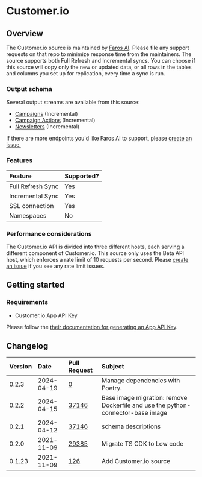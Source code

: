 # Customer.io

## Overview

The Customer.io source is maintained by [Faros
AI](https://github.com/faros-ai/airbyte-connectors/tree/main/sources/customer-io-source).
Please file any support requests on that repo to minimize response time from the
maintainers. The source supports both Full Refresh and Incremental syncs. You
can choose if this source will copy only the new or updated data, or all rows
in the tables and columns you set up for replication, every time a sync is run.

### Output schema

Several output streams are available from this source:

* [Campaigns](https://customer.io/docs/api/#operation/listCampaigns) \(Incremental\)
* [Campaign Actions](https://customer.io/docs/api/#operation/listCampaignActions) \(Incremental\)
* [Newsletters](https://customer.io/docs/api/#operation/listNewsletters) \(Incremental\)

If there are more endpoints you'd like Faros AI to support, please [create an
issue.](https://github.com/faros-ai/airbyte-connectors/issues/new)

### Features

| Feature | Supported? |
| :--- | :--- |
| Full Refresh Sync | Yes |
| Incremental Sync | Yes |
| SSL connection | Yes |
| Namespaces | No |

### Performance considerations

The Customer.io API is divided into three different hosts, each serving a
different component of Customer.io. This source only uses the Beta API host,
which enforces a rate limit of 10 requests per second.  Please [create an
issue](https://github.com/faros-ai/airbyte-connectors/issues/new) if you see any
rate limit issues.

## Getting started

### Requirements

* Customer.io App API Key

Please follow the [their documentation for generating an App API Key](https://customer.io/docs/managing-credentials/).

## Changelog

| Version   | Date         | Pull Request                                                   | Subject                                       |
| :-------- | :----------- | :------------------------------------------------------------- | :-------------------------------------------- |
| 0.2.3 | 2024-04-19 | [0](https://github.com/airbytehq/airbyte/pull/0) | Manage dependencies with Poetry. |
| 0.2.2 | 2024-04-15 | [37146](https://github.com/airbytehq/airbyte/pull/37146) | Base image migration: remove Dockerfile and use the python-connector-base image |
| 0.2.1 | 2024-04-12 | [37146](https://github.com/airbytehq/airbyte/pull/37146) | schema descriptions |
| 0.2.0 | 2021-11-09 | [29385](https://github.com/airbytehq/airbyte/pull/29385) | Migrate TS CDK to Low code |
| 0.1.23    | 2021-11-09   | [126](https://github.com/faros-ai/airbyte-connectors/pull/126) | Add Customer.io source                        |
